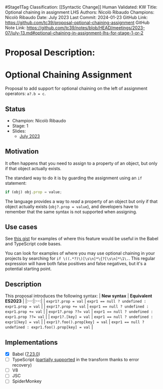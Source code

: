 #Stage1Tag
Classification: [[Syntactic Change]]
Human Validated: KW
Title: Optional chaining in assignment LHS
Authors: Nicolò Ribaudo
Champions: Nicolò Ribaudo
Date: July 2023
Last Commit: 2024-01-23
GitHub Link: https://github.com/tc39/proposal-optional-chaining-assignment
GitHub Note Link: https://github.com/tc39/notes/blob/HEAD/meetings/2023-07/july-13.md#optional-chaining-in-assignment-lhs-for-stage-1-or-2

# Proposal Description:
# Optional Chaining Assignment

Proposal to add support for optional chaining on the left of assignment operators: `a?.b = c`.

## Status

- Champion: Nicolò Ribaudo
- Stage: 1
- Slides:
  - [July 2023](https://docs.google.com/presentation/d/1KL9MRyxprgXDEsxT8Ddrdro074L3fQm88zXHsWL-Dwk)

## Motivation

It often happens that you need to assign to a property of an object, but only if that object actually exists.

The standard way to do it is by guarding the assignment using an `if` statement:
```js
if (obj) obj.prop = value;
```

The language provides a way to _read_ a property of an object but only if that object actually exists (`obj?.prop = value`), and developers have to remember that the same syntax is not supported when assigning.

## Use cases

See [this gist](https://gist.github.com/nicolo-ribaudo/d264e424b618e7deaeca1d6e4f16a7c0) for examples of where this feature would be useful in the Babel and TypeScript code bases.

You can look for examples of where you may use optional chaining in your projects by searching for `if \((.*?)\)[\s\n]*\{?[\s\n]*\1\.`. This regular expression will have both false positives and false negatives, but it's a potential starting point.

## Description

This proposal introduces the following syntax:
| **New syntax** | **Equivalent ES2023** |
|:--:|:--:|
| `expr1?.prop = val`   | `expr1 == null ? undefined : expr1.prop = val`   |
| `expr1?.prop += val`  | `expr1 == null ? undefined : expr1.prop += val`  |
| `expr1?.prop ??= val` | `expr1 == null ? undefined : expr1.prop ??= val` |
| `expr1?.[key] = val`  | `expr1 == null ? undefined : expr1[key] = val`   |
| `expr1?.foo().prop[key] = val`  | `expr1 == null ? undefined : expr1.foo().prop[key] = val`   |

## Implementations

- [X] Babel ([7.23.0](https://babeljs.io/blog/2023/09/25/7.23.0#optional-chaining-assignment-15751))
- [ ] TypeScript ([partially supported](https://www.typescriptlang.org/play?#code/DYUwLgBAhgXBB2BXYwIB8IG8IA85IFsAjEAJwgF8BuAKBqgH4A6HCAXggEZbGWIBqDgGZaQA) in the transform thanks to error recovery)
- [ ] V8
- [ ] JSC
- [ ] SpiderMonkey
